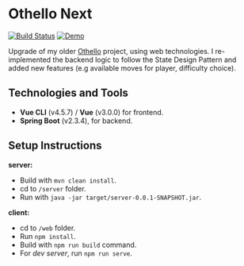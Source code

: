 # Othello Next

[![Build Status](https://travis-ci.org/jzProg/othello-next.svg?branch=main)](https://travis-ci.org/jzProg/othello-next)
[![Demo](https://img.shields.io/badge/demo-online-green.svg)](https://othello-next.herokuapp.com/)

Upgrade of my older [Othello](https://github.com/jzProg/othello-game) project, using web technologies. I re-implemented the backend logic to follow the State Design Pattern and added new features (e.g available moves for player, difficulty choice).

## Technologies and Tools

- **Vue CLI** (v4.5.7) / **Vue** (v3.0.0) for frontend.
- **Spring Boot** (v2.3.4), for backend.

## Setup Instructions

**server:**
- Build with `mvn clean install`.
- cd to `/server` folder.
- Run with `java -jar target/server-0.0.1-SNAPSHOT.jar`.

**client:**
- cd to `/web` folder.
- Run `npm install`.
- Build with `npm run build` command.
- For *dev server*, run `npm run serve`.
